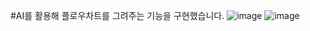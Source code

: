 #AI를 활용해 플로우차트를 그려주는 기능을 구현했습니다.
![image](https://github.com/user-attachments/assets/4b732bcd-04ee-4d51-92c3-2f3fa48e14f7)
![image](https://github.com/user-attachments/assets/88a0e903-8477-4d96-bd59-cca86f908173)
